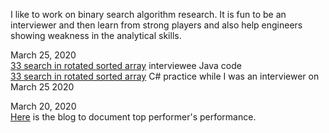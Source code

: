 I like to work on binary search algorithm research. It is fun to be an interviewer and then learn from strong players and also help engineers showing weakness in the analytical skills. <br>

March 25, 2020<br>
[33 search in rotated sorted array](https://juliachencoding.blogspot.com/2020/03/case-study-search-in-rotated-sorted_25.html) interviewee Java code<br>
[33 search in rotated sorted array](https://leetcode.com/problems/search-in-rotated-sorted-array/discuss/551715/C-practice-while-I-was-an-interviewer-on-March-25-2020) C# practice while I was an interviewer on March 25 2020<br>

March 20, 2020<br>
[Here](https://juliachencoding.blogspot.com/2020/03/case-study-search-in-rotated-sorted.html) is the blog to document top performer's performance. <br>

